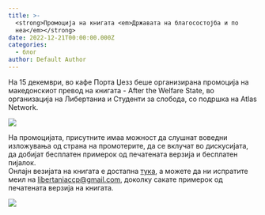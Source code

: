 ```yaml
---
title: >-
  <strong>Промоција на книгата <em>Државата на благосостојба и по
  неа</em></strong>
date: 2022-12-21T00:00:00.000Z
categories:
  - блог
author: Default Author
---
```


На 15 декември, во кафе Порта Џезз беше организирана промоција на македонскиот превод на книгата - After the Welfare State, во организација на Либертаниа и Студенти за слобода, со подршка на Atlas Network.

![](http://libertaniabackup.local/wp-content/uploads/2022/12/IMG_4446-1-2-1024x758.jpg)

На промоцијата, присутните имаа можност да слушнат воведни изложувања од страна на промотерите, да се вклучат во дискусијата, да добијат бесплатен примерок од печатената верзија и бесплатен пијалок.  
Онлајн везијата на книгата е достапна [тука](http://libertaniabackup.local/wp-content/uploads/2021/04/Drzavata-na-blagosostojba-Tom-G.-Palmer-Libertania.pdf), а можете да ни испратите меил на [libertaniaccp@gmail.com](mailto:libertaniaccp@gmail.com), доколку сакате примерок од печатената верзија на книгата.

![](http://libertaniabackup.local/wp-content/uploads/2022/12/IMG_4435-1-1-1024x760.jpg)
